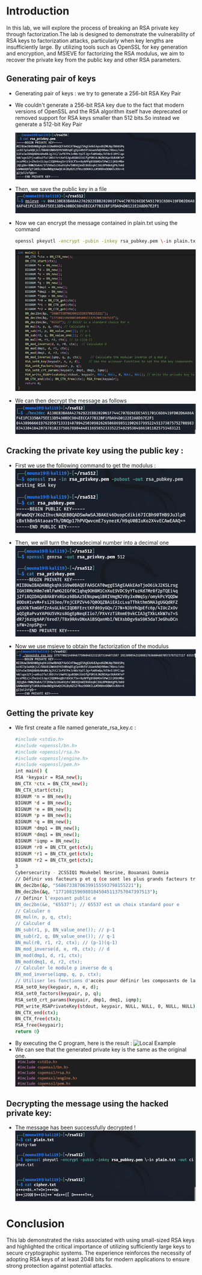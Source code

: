 # Introduction 

In this lab, we will explore the process of breaking an RSA private key through factorization.The lab is designed to demonstrate the vulnerability of RSA keys to factorization attacks, particularly when key lengths are insufficiently large. By utilizing tools such as OpenSSL for key generation and encryption, and MSIEVE for factorizing the RSA modulus, we aim to recover the private key from the public key and other RSA parameters.

## Generating pair of keys
- Generating pair of keys : we try to generate a 256-bit RSA Key Pair
- We couldn't generate a 256-bit RSA key due to the fact that modern versions of OpenSSL and the RSA algorithm itself have deprecated or removed support for RSA keys smaller than 512 bits.So instead we generate a 512-bit Key Pair

  

  ![Local Example](./images/RSA/image1.jpg)
  
- Then, we save the public key in a file 
  ![Local Example](./images/RSA/image2.png)

- Now we can encrypt the message contained in plain.txt using the command
  ```bash
  openssl pkeyutl -encrypt -pubin -inkey rsa_pubkey.pem \-in plain.txt -out cipher.txt
  ```
  ![Local Example](./images/RSA/image3.png)

- We can then decrypt the message as follows
  ![Local Example](./images/RSA/image4.png)

## Cracking the private key using the public key : 

- First we use the following command to get the modulus : 
  ![Local Example](./images/RSA/image5.png)
  
- Then, we will turn the hexadecimal number into a decimal one
  ![Local Example](./images/RSA/image6.png)
- Now we use msieve to obtain the factorization of the modulus
  ![Local Example](./images/RSA/image7.png)

## Getting the private key 

- We first create a file named generate_rsa_key.c : 
  ```bash
  #include <stdio.h>
  #include <openssl/bn.h>
  #include <openssl/rsa.h>
  #include <openssl/engine.h>
  #include <openssl/pem.h>
  int main() {
  RSA *keypair = RSA_new();
  BN_CTX *ctx = BN_CTX_new();
  BN_CTX_start(ctx);
  BIGNUM *n = BN_new();
  BIGNUM *d = BN_new();
  BIGNUM *e = BN_new();
  BIGNUM *p = BN_new();
  BIGNUM *q = BN_new();
  BIGNUM *dmp1 = BN_new();
  BIGNUM *dmq1 = BN_new();
  BIGNUM *iqmp = BN_new();
  BIGNUM *r0 = BN_CTX_get(ctx);
  BIGNUM *r1 = BN_CTX_get(ctx);
  BIGNUM *r2 = BN_CTX_get(ctx);
  3
  Cybersecurity - 2CSSIQ1 Moukebel Nesrine, Bouanani Oumnia
  // Définir vos facteurs p et q (ce sont les plus grands facteurs trouvés)
  BN_dec2bn(&p, "56867338706399155593798155221");
  BN_dec2bn(&q, "17710815969801845045113757047397513");
  // Définir l'exposant public e
  BN_dec2bn(&e, "65537"); // 65537 est un choix standard pour e
  // Calculer n
  BN_mul(n, p, q, ctx);
  // Calculer d
  BN_sub(r1, p, BN_value_one()); // p-1
  BN_sub(r2, q, BN_value_one()); // q-1
  BN_mul(r0, r1, r2, ctx); // (p-1)(q-1)
  BN_mod_inverse(d, e, r0, ctx); // d
  BN_mod(dmp1, d, r1, ctx);
  BN_mod(dmq1, d, r2, ctx);
  // Calculer le module p inverse de q
  BN_mod_inverse(iqmp, q, p, ctx);
  // Utiliser les fonctions d'accès pour définir les composants de la clé RSA
  RSA_set0_key(keypair, n, e, d);
  RSA_set0_factors(keypair, p, q);
  RSA_set0_crt_params(keypair, dmp1, dmq1, iqmp);
  PEM_write_RSAPrivateKey(stdout, keypair, NULL, NULL, 0, NULL, NULL);
  BN_CTX_end(ctx);
  BN_CTX_free(ctx);
  RSA_free(keypair);
  return 0}
  ```
- By executing the C program, here is the result : 
  ![Local Example](./images/RSA/image10.png)
- We can see that the generated private key is the same as the original one. 
  ![Local Example](./images/RSA/image11.png)
  

## Decrypting the message using the hacked private key:

- The message has been successfully decrypted ! 
  ![Local Example](./images/RSA/image12.png)


# Conclusion
This lab demonstrated the risks associated with using small-sized RSA keys and highlighted the critical importance of utilizing sufficiently large keys to secure cryptographic systems. The experience reinforces the necessity of adopting RSA keys of at least 2048 bits for modern applications to ensure strong protection against potential attacks.










